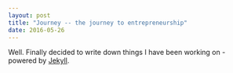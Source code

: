 ```yaml
---
layout: post
title: "Journey -- the journey to entrepreneurship"
date: 2016-05-26
---
```


Well. Finally decided to write down things I have been working on - powered by [Jekyll](http://jekyllrb.com).
